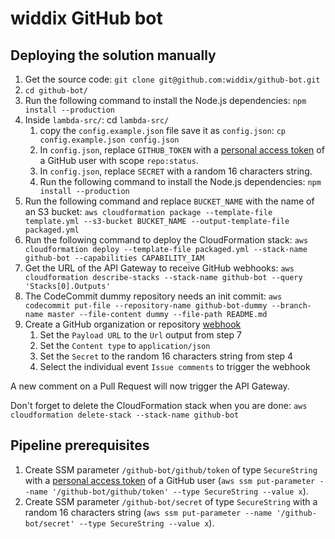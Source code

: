 # widdix GitHub bot

## Deploying the solution manually

1. Get the source code: `git clone git@github.com:widdix/github-bot.git`
2. `cd github-bot/`
3. Run the following command to install the Node.js dependencies: `npm install --production`
4. Inside `lambda-src/`: cd `lambda-src/`
    1. copy the `config.example.json` file save it as `config.json`: `cp config.example.json config.json`
    2. In `config.json`, replace `GITHUB_TOKEN` with a [personal access token](https://github.com/settings/tokens) of a GitHub user with scope `repo:status`.
    3. In `config.json`, replace `SECRET` with a random 16 characters string.
    4. Run the following command to install the Node.js dependencies: `npm install --production`
5. Run the following command and replace `BUCKET_NAME` with the name of an S3 bucket: `aws cloudformation package --template-file template.yml --s3-bucket BUCKET_NAME --output-template-file packaged.yml`
6. Run the following command to deploy the CloudFormation stack: `aws cloudformation deploy --template-file packaged.yml --stack-name github-bot --capabilities CAPABILITY_IAM`
7. Get the URL of the API Gateway to receive GitHub webhooks: `aws cloudformation describe-stacks --stack-name github-bot --query 'Stacks[0].Outputs'`
8. The CodeCommit dummy repository needs an init commit: `aws codecommit put-file --repository-name github-bot-dummy --branch-name master --file-content dummy --file-path README.md`
9. Create a GitHub organization or repository [webhook](https://developer.github.com/webhooks/)
    1. Set the `Payload URL` to the `Url` output from step 7
    2. Set the `Content type` to `application/json`
    3. Set the `Secret` to the random 16 characters string from step 4
    5. Select the individual event `Issue comments` to trigger the webhook

A new comment on a Pull Request will now trigger the API Gateway.

Don't forget to delete the CloudFormation stack when you are done: `aws cloudformation delete-stack --stack-name github-bot`

## Pipeline prerequisites

1. Create SSM parameter `/github-bot/github/token` of type `SecureString` with a [personal access token](https://github.com/settings/tokens) of a GitHub user (`aws ssm put-parameter --name '/github-bot/github/token' --type SecureString --value x`).
2. Create SSM parameter `/github-bot/secret` of type `SecureString` with a random 16 characters string (`aws ssm put-parameter --name '/github-bot/secret' --type SecureString --value x`).
